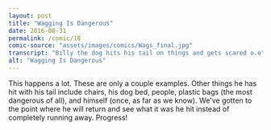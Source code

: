 ```yaml
---
layout: post
title: "Wagging Is Dangerous"
date: 2016-08-31
permalink: /comic/18
comic-source: "assets/images/comics/Wags_final.jpg"
transcript: "Billy the dog hits his tail on things and gets scared o.o"
alt: "Wagging Is Dangerous"
---
```


This happens a lot. These are only a couple examples. Other things he has hit with his tail include chairs, his dog bed, people, plastic bags (the most dangerous of all), and himself (once, as far as we know).   We've gotten to the point where he will return and see what it was he hit instead of completely running away. Progress!
